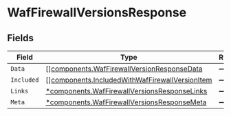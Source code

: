 # WafFirewallVersionsResponse


## Fields

| Field                                                                                                            | Type                                                                                                             | Required                                                                                                         | Description                                                                                                      |
| ---------------------------------------------------------------------------------------------------------------- | ---------------------------------------------------------------------------------------------------------------- | ---------------------------------------------------------------------------------------------------------------- | ---------------------------------------------------------------------------------------------------------------- |
| `Data`                                                                                                           | [][components.WafFirewallVersionResponseData](../../models/components/waffirewallversionresponsedata.md)         | :heavy_minus_sign:                                                                                               | N/A                                                                                                              |
| `Included`                                                                                                       | [][components.IncludedWithWafFirewallVersionItem](../../models/components/includedwithwaffirewallversionitem.md) | :heavy_minus_sign:                                                                                               | N/A                                                                                                              |
| `Links`                                                                                                          | [*components.WafFirewallVersionsResponseLinks](../../models/components/waffirewallversionsresponselinks.md)      | :heavy_minus_sign:                                                                                               | N/A                                                                                                              |
| `Meta`                                                                                                           | [*components.WafFirewallVersionsResponseMeta](../../models/components/waffirewallversionsresponsemeta.md)        | :heavy_minus_sign:                                                                                               | N/A                                                                                                              |